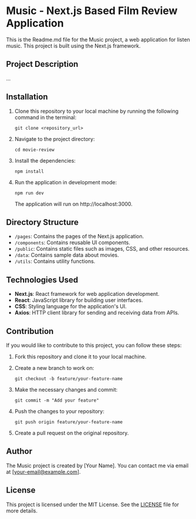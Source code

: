 # Music - Next.js Based Film Review Application

This is the Readme.md file for the Music project, a web application for listen music. This project is built using the Next.js framework.

## Project Description

...

## Installation

1. Clone this repository to your local machine by running the following command in the terminal:

   ```
   git clone <repository_url>
   ```

2. Navigate to the project directory:

   ```
   cd movie-review
   ```

3. Install the dependencies:

   ```
   npm install
   ```

4. Run the application in development mode:

   ```
   npm run dev
   ```

   The application will run on http://localhost:3000.

## Directory Structure

- `/pages`: Contains the pages of the Next.js application.
- `/components`: Contains reusable UI components.
- `/public`: Contains static files such as images, CSS, and other resources.
- `/data`: Contains sample data about movies.
- `/utils`: Contains utility functions.

## Technologies Used

- **Next.js**: React framework for web application development.
- **React**: JavaScript library for building user interfaces.
- **CSS**: Styling language for the application's UI.
- **Axios**: HTTP client library for sending and receiving data from APIs.

## Contribution

If you would like to contribute to this project, you can follow these steps:

1. Fork this repository and clone it to your local machine.
2. Create a new branch to work on:

   ```
   git checkout -b feature/your-feature-name
   ```

3. Make the necessary changes and commit:

   ```
   git commit -m "Add your feature"
   ```

4. Push the changes to your repository:

   ```
   git push origin feature/your-feature-name
   ```

5. Create a pull request on the original repository.

## Author

The Music project is created by [Your Name]. You can contact me via email at [your-email@example.com].

## License

This project is licensed under the MIT License. See the [LICENSE](LICENSE) file for more details.